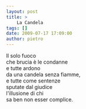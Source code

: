 ```yaml
---
layout: post
title: >
    La Candela
tags: []
date: 2009-07-17 17:09:00
author: pietro
---
```

Il solo fuoco<br/>che brucia è le condanne<br/>e tutte ardono<br/>da una candela senza fiamme,<br/>e tutte come sentenze<br/>sputate dal giudice<br/>l'illusione di chi<br/>sa ben non esser complice.
